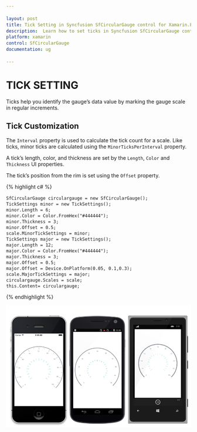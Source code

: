 ```yaml
---

layout: post
title: Tick Setting in Syncfusion SfCircularGauge control for Xamarin.Forms
description:  Learn how to set ticks in Syncfusion SfCircularGauge control
platform: xamarin
control: SfCircularGauge
documentation: ug

---
```


# TICK SETTING

Ticks help you identify the gauge’s data value by marking the gauge scale in regular increments.

## Tick Customization  

The `Interval` property is used to calculate the tick count for a scale. Like ticks, minor ticks are calculated using the `MinorTicksPerInterval` property.

A tick’s length, color, and thickness are set by the `Length`, `Color` and `Thickness` UI properties.

The tick’s position from the rim is set using the `Offset` property.

{% highlight c# %}

    SfCircularGauge circulargauge = new SfCircularGauge();
    TickSettings minor = new TickSettings();
    minor.Length = 6;
    minor.Color = Color.FromHex("#444444");
    minor.Thickness = 3;
	minor.Offset = 0.5;
    scale.MinorTickSettings = minor;
    TickSettings major = new TickSettings();
    major.Length = 12;
    major.Color = Color.FromHex("#444444");
    major.Thickness = 3;
	major.Offset = 0.5;
    major.Offset = Device.OnPlatform(0.05, 0.1,0.3);
    scale.MajorTickSettings = major;
    circulargauge.Scales = scale;
    this.Content= circulargauge;
    
{% endhighlight %}

![](tick-setting_images/offset.png)